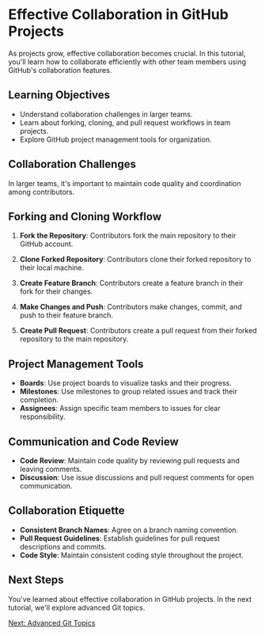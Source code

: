 # Effective Collaboration in GitHub Projects

As projects grow, effective collaboration becomes crucial. In this tutorial, you'll learn how to collaborate efficiently with other team members using GitHub's collaboration features.

## Learning Objectives

- Understand collaboration challenges in larger teams.
- Learn about forking, cloning, and pull request workflows in team projects.
- Explore GitHub project management tools for organization.

## Collaboration Challenges

In larger teams, it's important to maintain code quality and coordination among contributors.

## Forking and Cloning Workflow

1. **Fork the Repository**: Contributors fork the main repository to their GitHub account.

2. **Clone Forked Repository**: Contributors clone their forked repository to their local machine.

3. **Create Feature Branch**: Contributors create a feature branch in their fork for their changes.

4. **Make Changes and Push**: Contributors make changes, commit, and push to their feature branch.

5. **Create Pull Request**: Contributors create a pull request from their forked repository to the main repository.

## Project Management Tools

- **Boards**: Use project boards to visualize tasks and their progress.
- **Milestones**: Use milestones to group related issues and track their completion.
- **Assignees**: Assign specific team members to issues for clear responsibility.

## Communication and Code Review

- **Code Review**: Maintain code quality by reviewing pull requests and leaving comments.
- **Discussion**: Use issue discussions and pull request comments for open communication.

## Collaboration Etiquette

- **Consistent Branch Names**: Agree on a branch naming convention.
- **Pull Request Guidelines**: Establish guidelines for pull request descriptions and commits.
- **Code Style**: Maintain consistent coding style throughout the project.

## Next Steps

You've learned about effective collaboration in GitHub projects. In the next tutorial, we'll explore advanced Git topics.

[Next: Advanced Git Topics](09-advanced-topics/01-gitignore.md)
